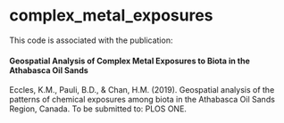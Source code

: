 # complex_metal_exposures

This code is associated with the publication: 
#### Geospatial Analysis of Complex Metal Exposures to Biota in the Athabasca Oil Sands

Eccles, K.M., Pauli, B.D., & Chan, H.M. (2019). Geospatial analysis of  the patterns of chemical exposures among biota in the Athabasca Oil Sands Region, Canada. To be submitted to: PLOS ONE.


